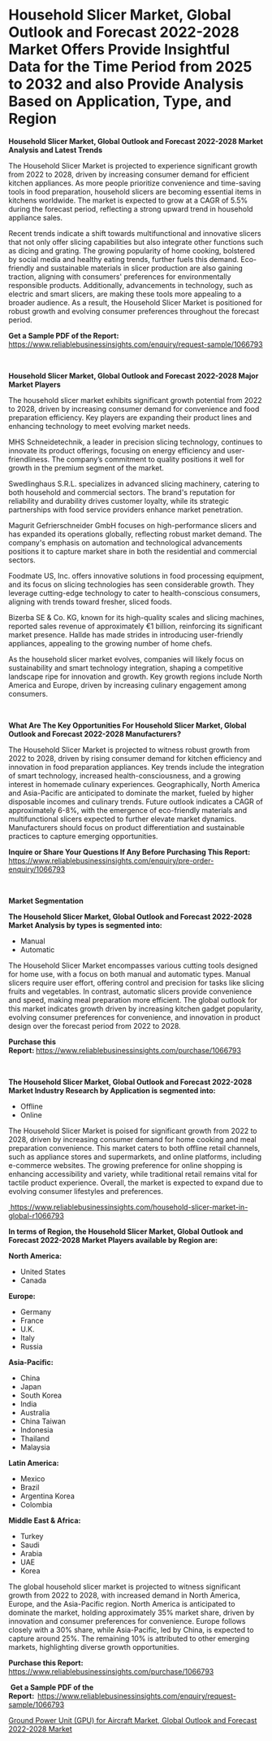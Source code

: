 <p><h1>Household Slicer Market, Global Outlook and Forecast 2022-2028 Market Offers Provide Insightful Data for the Time Period from 2025 to 2032 and also Provide Analysis Based on Application, Type, and Region</h1></p><p><strong>Household Slicer Market, Global Outlook and Forecast 2022-2028 Market Analysis and Latest Trends</strong></p>
<p><p>The Household Slicer Market is projected to experience significant growth from 2022 to 2028, driven by increasing consumer demand for efficient kitchen appliances. As more people prioritize convenience and time-saving tools in food preparation, household slicers are becoming essential items in kitchens worldwide. The market is expected to grow at a CAGR of 5.5% during the forecast period, reflecting a strong upward trend in household appliance sales.</p><p>Recent trends indicate a shift towards multifunctional and innovative slicers that not only offer slicing capabilities but also integrate other functions such as dicing and grating. The growing popularity of home cooking, bolstered by social media and healthy eating trends, further fuels this demand. Eco-friendly and sustainable materials in slicer production are also gaining traction, aligning with consumers' preferences for environmentally responsible products. Additionally, advancements in technology, such as electric and smart slicers, are making these tools more appealing to a broader audience. As a result, the Household Slicer Market is positioned for robust growth and evolving consumer preferences throughout the forecast period.</p></p>
<p><strong>Get a Sample PDF of the Report:&nbsp;</strong> <a href="https://www.reliablebusinessinsights.com/enquiry/request-sample/1066793?utm_campaign=3074&utm_medium=2&utm_source=Github&utm_content=ia&utm_term=21032025&utm_id=household-slicer-market-global-outlook-and-forecast-2022-2028">https://www.reliablebusinessinsights.com/enquiry/request-sample/1066793</a></p>
<p>&nbsp;</p>
<p><strong>Household Slicer Market, Global Outlook and Forecast 2022-2028 Major Market Players</strong></p>
<p><p>The household slicer market exhibits significant growth potential from 2022 to 2028, driven by increasing consumer demand for convenience and food preparation efficiency. Key players are expanding their product lines and enhancing technology to meet evolving market needs.</p><p>MHS Schneidetechnik, a leader in precision slicing technology, continues to innovate its product offerings, focusing on energy efficiency and user-friendliness. The company’s commitment to quality positions it well for growth in the premium segment of the market.</p><p>Swedlinghaus S.R.L. specializes in advanced slicing machinery, catering to both household and commercial sectors. The brand's reputation for reliability and durability drives customer loyalty, while its strategic partnerships with food service providers enhance market penetration. </p><p>Magurit Gefrierschneider GmbH focuses on high-performance slicers and has expanded its operations globally, reflecting robust market demand. The company's emphasis on automation and technological advancements positions it to capture market share in both the residential and commercial sectors.</p><p>Foodmate US, Inc. offers innovative solutions in food processing equipment, and its focus on slicing technologies has seen considerable growth. They leverage cutting-edge technology to cater to health-conscious consumers, aligning with trends toward fresher, sliced foods.</p><p>Bizerba SE & Co. KG, known for its high-quality scales and slicing machines, reported sales revenue of approximately €1 billion, reinforcing its significant market presence. Hallde has made strides in introducing user-friendly appliances, appealing to the growing number of home chefs.</p><p>As the household slicer market evolves, companies will likely focus on sustainability and smart technology integration, shaping a competitive landscape ripe for innovation and growth. Key growth regions include North America and Europe, driven by increasing culinary engagement among consumers.</p></p>
<p>&nbsp;</p>
<p><strong>What Are The Key Opportunities For Household Slicer Market, Global Outlook and Forecast 2022-2028 Manufacturers?</strong></p>
<p><p>The Household Slicer Market is projected to witness robust growth from 2022 to 2028, driven by rising consumer demand for kitchen efficiency and innovation in food preparation appliances. Key trends include the integration of smart technology, increased health-consciousness, and a growing interest in homemade culinary experiences. Geographically, North America and Asia-Pacific are anticipated to dominate the market, fueled by higher disposable incomes and culinary trends. Future outlook indicates a CAGR of approximately 6-8%, with the emergence of eco-friendly materials and multifunctional slicers expected to further elevate market dynamics. Manufacturers should focus on product differentiation and sustainable practices to capture emerging opportunities.</p></p>
<p><strong>Inquire or Share Your Questions If Any Before Purchasing This Report:</strong> <a href="https://www.reliablebusinessinsights.com/enquiry/pre-order-enquiry/1066793?utm_campaign=3074&utm_medium=2&utm_source=Github&utm_content=ia&utm_term=21032025&utm_id=household-slicer-market-global-outlook-and-forecast-2022-2028">https://www.reliablebusinessinsights.com/enquiry/pre-order-enquiry/1066793</a></p>
<p>&nbsp;</p>
<p><strong>Market Segmentation</strong></p>
<p><strong>The Household Slicer Market, Global Outlook and Forecast 2022-2028 Market Analysis by types is segmented into:</strong></p>
<p><ul><li>Manual</li><li>Automatic</li></ul></p>
<p><p>The Household Slicer Market encompasses various cutting tools designed for home use, with a focus on both manual and automatic types. Manual slicers require user effort, offering control and precision for tasks like slicing fruits and vegetables. In contrast, automatic slicers provide convenience and speed, making meal preparation more efficient. The global outlook for this market indicates growth driven by increasing kitchen gadget popularity, evolving consumer preferences for convenience, and innovation in product design over the forecast period from 2022 to 2028.</p></p>
<p><strong>Purchase this Report:&nbsp;</strong><a href="https://www.reliablebusinessinsights.com/purchase/1066793?utm_campaign=3074&utm_medium=2&utm_source=Github&utm_content=ia&utm_term=21032025&utm_id=household-slicer-market-global-outlook-and-forecast-2022-2028">https://www.reliablebusinessinsights.com/purchase/1066793</a></p>
<p>&nbsp;</p>
<p><strong>The Household Slicer Market, Global Outlook and Forecast 2022-2028 Market Industry Research by Application is segmented into:</strong></p>
<p><ul><li>Offline</li><li>Online</li></ul></p>
<p><p>The Household Slicer Market is poised for significant growth from 2022 to 2028, driven by increasing consumer demand for home cooking and meal preparation convenience. This market caters to both offline retail channels, such as appliance stores and supermarkets, and online platforms, including e-commerce websites. The growing preference for online shopping is enhancing accessibility and variety, while traditional retail remains vital for tactile product experience. Overall, the market is expected to expand due to evolving consumer lifestyles and preferences.</p></p>
<p><a href="https://www.reliablebusinessinsights.com/household-slicer-market-in-global-r1066793?utm_campaign=3074&utm_medium=2&utm_source=Github&utm_content=ia&utm_term=21032025&utm_id=household-slicer-market-global-outlook-and-forecast-2022-2028">&nbsp;https://www.reliablebusinessinsights.com/household-slicer-market-in-global-r1066793</a></p>
<p><strong>In terms of Region, the Household Slicer Market, Global Outlook and Forecast 2022-2028 Market Players available by Region are:</strong></p>
<p>
    <p> <strong> North America: </strong>
        <ul>
            <li>United States</li>
            <li>Canada</li>
        </ul>
        </p> 
    <p> <strong> Europe: </strong>
        <ul>
            <li>Germany</li>
            <li>France</li>
            <li>U.K.</li>
            <li>Italy</li>
            <li>Russia</li>
        </ul>
        </p> 
    <p> <strong> Asia-Pacific: </strong>
        <ul>
            <li>China</li>
            <li>Japan</li>
            <li>South Korea</li>
            <li>India</li>
            <li>Australia</li>
            <li>China Taiwan</li>
            <li>Indonesia</li>
            <li>Thailand</li>
            <li>Malaysia</li>
        </ul>
        </p> 
    <p> <strong> Latin America: </strong>
        <ul>
            <li>Mexico</li>
            <li>Brazil</li>
            <li>Argentina Korea</li>
            <li>Colombia</li>
        </ul>
        </p> 
    <p> <strong> Middle East & Africa: </strong>
        <ul>
            <li>Turkey</li>
            <li>Saudi</li>
            <li>Arabia</li>
            <li>UAE</li>
            <li>Korea</li>
        </ul>
    </p>
    </p>
<p><p>The global household slicer market is projected to witness significant growth from 2022 to 2028, with increased demand in North America, Europe, and the Asia-Pacific region. North America is anticipated to dominate the market, holding approximately 35% market share, driven by innovation and consumer preferences for convenience. Europe follows closely with a 30% share, while Asia-Pacific, led by China, is expected to capture around 25%. The remaining 10% is attributed to other emerging markets, highlighting diverse growth opportunities.</p></p>
<p><strong>Purchase this Report: </strong><a href="https://www.reliablebusinessinsights.com/purchase/1066793?utm_campaign=3074&utm_medium=2&utm_source=Github&utm_content=ia&utm_term=21032025&utm_id=household-slicer-market-global-outlook-and-forecast-2022-2028">https://www.reliablebusinessinsights.com/purchase/1066793</a></p>
<p>&nbsp;<strong>Get a Sample PDF of the Report:&nbsp;&nbsp;</strong><a href="https://www.reliablebusinessinsights.com/enquiry/request-sample/1066793?utm_campaign=3074&utm_medium=2&utm_source=Github&utm_content=ia&utm_term=21032025&utm_id=household-slicer-market-global-outlook-and-forecast-2022-2028">https://www.reliablebusinessinsights.com/enquiry/request-sample/1066793</a></p>
<p><strong></strong></p>
<p><p><a href="https://github.com/neiridionna/Market-Research-Report-List-1/blob/main/ground-power-unit-gpu-for-aircraft-market-global-outlook-and-forecast-2022-2028-market.md?utm_campaign=3074&utm_medium=2&utm_source=Github&utm_content=ia&utm_term=21032025&utm_id=household-slicer-market-global-outlook-and-forecast-2022-2028">Ground Power Unit (GPU) for Aircraft Market, Global Outlook and Forecast 2022-2028 Market</a></p></p>